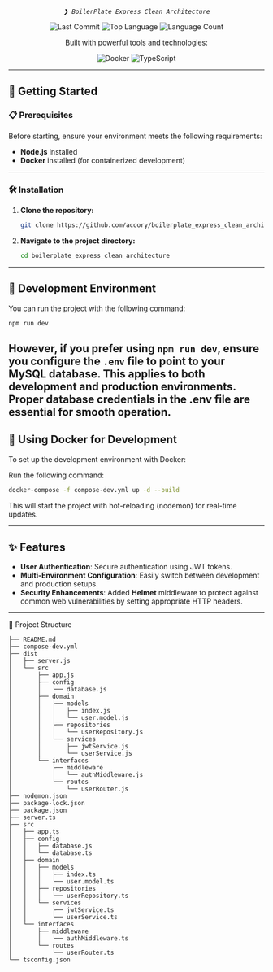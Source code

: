<p align="center">
	<em><code>❯ BoilerPlate Express Clean Architecture</code></em>
</p>
<p align="center">
	<img src="https://img.shields.io/github/last-commit/acoory/boilerplate_express_clean_architecture?style=flat-square&logo=git&logoColor=white&color=e84118" alt="Last Commit">
	<img src="https://img.shields.io/github/languages/top/acoory/boilerplate_express_clean_architecture?style=flat-square&color=0080ff" alt="Top Language">
	<img src="https://img.shields.io/github/languages/count/acoory/boilerplate_express_clean_architecture?style=flat-square&color=0080ff" alt="Language Count">
</p>

<p align="center">Built with powerful tools and technologies:</p>
<p align="center">
	<img src="https://img.shields.io/badge/Docker-2496ED.svg?style=flat-square&logo=Docker&logoColor=white" alt="Docker">
	<img src="https://img.shields.io/badge/Typescript-3178C6.svg?style=flat-square&logo=typescript&logoColor=white" alt="TypeScript">
</p>

---

## 🚀 Getting Started

### 📋 Prerequisites

Before starting, ensure your environment meets the following requirements:

- **Node.js** installed
- **Docker** installed (for containerized development)

---

### 🛠 Installation

1. **Clone the repository:**

   ```sh
   git clone https://github.com/acoory/boilerplate_express_clean_architecture.git
    ```

2. **Navigate to the project directory:**

   ```sh
   cd boilerplate_express_clean_architecture
   ```

---

## 🌟 Development Environment

You can run the project with the following command:

```sh
npm run dev
```

However, if you prefer using ``npm run dev``, ensure you configure the ``.env`` file to point to your MySQL database.
This
applies to both development and production environments. Proper database credentials in the .env file are essential for
smooth operation.
---

## 🐳 Using Docker for Development

To set up the development environment with Docker:

Run the following command:

```sh
docker-compose -f compose-dev.yml up -d --build
```

This will start the project with hot-reloading (nodemon) for real-time updates.

---

## ✨ Features

- **User Authentication**: Secure authentication using JWT tokens.
- **Multi-Environment Configuration**: Easily switch between development and production setups.
- **Security Enhancements**: Added **Helmet** middleware to protect against common web vulnerabilities by setting
  appropriate HTTP headers.

---

📂 Project Structure

```
├── README.md
├── compose-dev.yml
├── dist
│   ├── server.js
│   └── src
│       ├── app.js
│       ├── config
│       │   └── database.js
│       ├── domain
│       │   ├── models
│       │   │   ├── index.js
│       │   │   └── user.model.js
│       │   ├── repositories
│       │   │   └── userRepository.js
│       │   └── services
│       │       ├── jwtService.js
│       │       └── userService.js
│       └── interfaces
│           ├── middleware
│           │   └── authMiddleware.js
│           └── routes
│               └── userRouter.js
├── nodemon.json
├── package-lock.json
├── package.json
├── server.ts
├── src
│   ├── app.ts
│   ├── config
│   │   ├── database.js
│   │   └── database.ts
│   ├── domain
│   │   ├── models
│   │   │   ├── index.ts
│   │   │   └── user.model.ts
│   │   ├── repositories
│   │   │   └── userRepository.ts
│   │   └── services
│   │       ├── jwtService.ts
│   │       └── userService.ts
│   └── interfaces
│       ├── middleware
│       │   └── authMiddleware.ts
│       └── routes
│           └── userRouter.ts
└── tsconfig.json
```